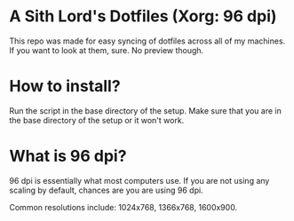 # A Sith Lord's Dotfiles (Xorg: 96 dpi)

This repo was made for easy syncing of dotfiles across all of my machines. If you want to look at them, sure. No preview though.

# How to install?

Run the script in the base directory of the setup. Make sure that you are in the base directory of the setup or it won't work.

# What is 96 dpi?

96 dpi is essentially what most computers use. If you are not using any scaling by default, chances are you are using 96 dpi.

Common resolutions include: 1024x768, 1366x768, 1600x900.

